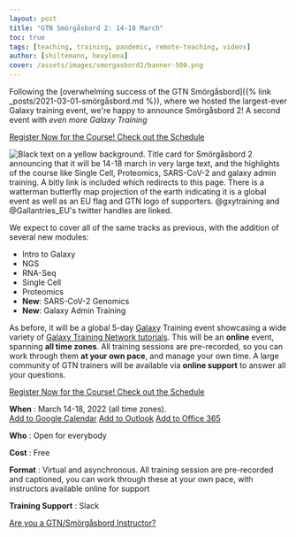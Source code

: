 ```yaml
---
layout: post
title: "GTN Smörgåsbord 2: 14-18 March"
toc: true
tags: [teaching, training, pandemic, remote-teaching, videos]
author: [shiltemann, hexylena]
cover: /assets/images/smorgasbord2/banner-500.png
---
```


Following the [overwhelming success of the GTN Smörgåsbord]({% link _posts/2021-03-01-smörgåsbord.md %}), where we hosted the largest-ever Galaxy training event, we're happy to announce Smörgåsbord 2! A second event with *even more Galaxy Training*

<a class="btn btn-primary" href="https://forms.gle/ncFNjKXYHi7AbwnP8">
	Register Now for the Course!
</a>
<a class="btn btn-warning" href="https://gallantries.github.io/video-library/events/smorgasbord2/tapas.html">
	Check out the Schedule
</a>

<img srcset="/assets/images/smorgasbord2/banner-500.png 0.5x,
             /assets/images/smorgasbord2/banner-1kx.png 1x,
             /assets/images/smorgasbord2/banner.png 2x"
     src="/assets/images/smorgasbord2/banner.png"
	 width=920 height=644
     alt="Black text on a yellow background. Title card for Smörgåsbord 2 announcing that it will be 14-18 march in very large text, and the highlights of the course like Single Cell, Proteomics, SARS-CoV-2 and galaxy admin training. A bitly link is included which redirects to this page. There is a watterman butterfly map projection of the earth indicating it is a global event as well as an EU flag and GTN logo of supporters. @gxytraining and @Gallantries_EU's twitter handles are linked.">

We expect to cover all of the same tracks as previous, with the addition of several new modules:

- Intro to Galaxy
- NGS
- RNA-Seq
- Single Cell
- Proteomics
- **New**: SARS-CoV-2 Genomics
- **New**: Galaxy Admin Training

As before, it will be a global 5-day [Galaxy](https://galaxyproject.org/) Training event showcasing a wide variety of [Galaxy Training Network tutorials](https://training.galaxyproject.org/). This will be an **online** event, spanning **all time zones**. All training sessions are pre-recorded, so you can work through them **at your own pace**, and manage your own time. A large community of GTN trainers will be available via **online support** to answer all your questions.

<a class="btn btn-primary" href="https://forms.gle/ncFNjKXYHi7AbwnP8">
	Register Now for the Course!
</a>
<a class="btn btn-warning" href="https://gallantries.github.io/video-library/events/smorgasbord2/tapas.html">
	Check out the Schedule
</a>

**When**
:  March 14-18, 2022 (all time zones). <br><a href="https://calendar.google.com/calendar/render?action=TEMPLATE&dates=20220314%2F20210319&details=https%3A%2F%2Fgallantries.github.io%2Fposts%2F2021%2F12%2F14%2Fsmorgasbord2-tapas%2F%3Futm_source%3Dcalendar-link%26utm_medium%3Dcalendar%26utm_campaign%3Dsmorgasbord2&location=Online&text=GTN%20Sm%C3%B6rg%C3%A5sbord%202%3A%20Tapas%20Edition" class="btn btn-info" alt="Add to Google Calendar">Add to Google Calendar</a>&nbsp;<a href="https://outlook.live.com/calendar/0/deeplink/compose?body=https%3A%2F%2Fgallantries.github.io%2Fposts%2F2021%2F12%2F14%2Fsmorgasbord2-tapas%2F%3Futm_source%3Dcalendar-link%26utm_medium%3Dcalendar%26utm_campaign%3Dsmorgasbord2&enddt=2022-03-19&location=Online&path=%2Fcalendar%2Faction%2Fcompose&rru=addevent&startdt=2022-03-14&subject=GTN%20Sm%C3%B6rg%C3%A5sbord%202%3A%20Tapas%20Edition" class="btn btn-info">Add to Outlook</a>&nbsp;<a href="https://outlook.office.com/calendar/0/deeplink/compose/?body=https%3a%2f%2fgallantries.github.io%2fposts%2f2021%2f12%2f14%2fsmorgasbord2-tapas%2f%3futm_source%3dcalendar-link%26utm_medium%3dcalendar%26utm_campaign%3dsmorgasbord2&enddt=2022-03-19&allday=true&location=Online&path=%2fcalendar%2faction%2fcompose&rru=addevent&startdt=2022-03-14&subject=GTN+Sm%C3%B6rg%C3%A5sbord+2%3a+Tapas+Edition" class="btn btn-info">Add to Office 365</a>


**Who**
:  Open for everybody

**Cost**
:  Free

**Format**
:  Virtual and asynchronous. All training session are pre-recorded and captioned, you can work through these at your own pace, with instructors available online for support

**Training Support**
:  Slack

<a class="btn btn-info" href="https://lists.galaxyproject.org/lists/smorgasbord2022-instructors.lists.galaxyproject.org/">
	Are you a GTN/Smörgåsbord Instructor?
</a>
